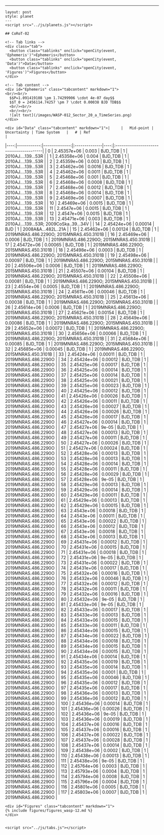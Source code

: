 ---
    layout: post
    style: planet
    ---
    <script src="../js/planets.js"></script> 

    ## CoRoT-02

    <!-- Tab links -->
    <div class="tab">
      <button class="tablinks" onclick="openCity(event, 'Ephemeris')">Ephemeris</button>
      <button class="tablinks" onclick="openCity(event, 'Data')">Data</button>
      <button class="tablinks" onclick="openCity(event, 'Figures')">Figures</button>
    </div>

    <!-- Tab content -->
    <div id="Ephemeris" class="tabcontent" markdown="1">
    <br/><br/>
      $$P=1.091419108 \pm 1.74299906 \cdot 4e-07 day$$
      $$T_0 = 2456114.74257 \pm 7 \cdot 0.00038 BJD TDB$$
      <br/><br/>
      <br/><br/>
      ![alt text](/images/WASP-012_Sector_20_a_TimeSeries.png)
    </div>

    <div id="Data" class="tabcontent" markdown="1">|     |   Mid-point |   Uncertainty | Time System   |   # | Ref                                      |
|----:|------------:|--------------:|:--------------|----:|:-----------------------------------------|
|   0 | 2.45357e+06 |       0.003   | BJD_TDB       |   1 | 2010AJ....139...53R                      |
|   1 | 2.45358e+06 |       0.004   | BJD_TDB       |   1 | 2010AJ....139...53R                      |
|   2 | 2.45359e+06 |       0.003   | BJD_TDB       |   1 | 2010AJ....139...53R                      |
|   3 | 2.45462e+06 |       0.0016  | BJD_TDB       |   1 | 2010AJ....139...53R                      |
|   4 | 2.45462e+06 |       0.0011  | BJD_TDB       |   1 | 2010AJ....139...53R                      |
|   5 | 2.45468e+06 |       0.001   | BJD_TDB       |   1 | 2010AJ....139...53R                      |
|   6 | 2.45468e+06 |       0.0008  | BJD_TDB       |   1 | 2010AJ....139...53R                      |
|   7 | 2.45468e+06 |       0.0012  | BJD_TDB       |   1 | 2010AJ....139...53R                      |
|   8 | 2.45468e+06 |       0.0014  | BJD_TDB       |   1 | 2010AJ....139...53R                      |
|   9 | 2.45469e+06 |       0.0007  | BJD_TDB       |   1 | 2010AJ....139...53R                      |
|  10 | 2.45469e+06 |       0.0015  | BJD_TDB       |   1 | 2010AJ....139...53R                      |
|  11 | 2.4547e+06  |       0.0015  | BJD_TDB       |   1 | 2010AJ....139...53R                      |
|  12 | 2.4547e+06  |       0.0015  | BJD_TDB       |   1 | 2010AJ....139...53R                      |
|  13 | 2.45471e+06 |       0.003   | BJD_TDB       |   1 | 2010AJ….139…53R; 2009CoSka..39...34V     |
|  14 | 2.45424e+06 |       0.00014 | BJD           |   1 | 2008A&A...482L..21A                      |
|  15 | 2.45462e+06 |       0.00124 | BJD_TDB       |   1 | 2019MNRAS.486.2290O; 2015MNRAS.450.3101B |
|  16 | 2.45469e+06 |       0.0006  | BJD_TDB       |   1 | 2019MNRAS.486.2290O; 2015MNRAS.450.3101B |
|  17 | 2.45472e+06 |       0.00065 | BJD_TDB       |   1 | 2019MNRAS.486.2290O; 2015MNRAS.450.3101B |
|  18 | 2.45498e+06 |       0.0003  | BJD_TDB       |   1 | 2019MNRAS.486.2290O; 2015MNRAS.450.3101B |
|  19 | 2.45498e+06 |       0.00097 | BJD_TDB       |   1 | 2019MNRAS.486.2290O; 2015MNRAS.450.3101B |
|  20 | 2.45506e+06 |       0.0006  | BJD_TDB       |   1 | 2019MNRAS.486.2290O; 2015MNRAS.450.3101B |
|  21 | 2.45507e+06 |       0.00104 | BJD_TDB       |   1 | 2019MNRAS.486.2290O; 2015MNRAS.450.3101B |
|  22 | 2.45508e+06 |       0.00081 | BJD_TDB       |   1 | 2019MNRAS.486.2290O; 2015MNRAS.450.3101B |
|  23 | 2.4554e+06  |       0.0005  | BJD_TDB       |   1 | 2019MNRAS.486.2290O; 2015MNRAS.450.3101B |
|  24 | 2.45611e+06 |       0.00046 | BJD_TDB       |   1 | 2019MNRAS.486.2290O; 2015MNRAS.450.3101B |
|  25 | 2.45613e+06 |       0.00038 | BJD_TDB       |   1 | 2019MNRAS.486.2290O; 2015MNRAS.450.3101B |
|  26 | 2.45614e+06 |       0.0006  | BJD_TDB       |   1 | 2019MNRAS.486.2290O; 2015MNRAS.450.3101B |
|  27 | 2.45621e+06 |       0.00154 | BJD_TDB       |   1 | 2019MNRAS.486.2290O; 2015MNRAS.450.3101B |
|  28 | 2.45649e+06 |       0.00086 | BJD_TDB       |   1 | 2019MNRAS.486.2290O; 2015MNRAS.450.3101B |
|  29 | 2.45652e+06 |       0.00072 | BJD_TDB       |   1 | 2019MNRAS.486.2290O; 2015MNRAS.450.3101B |
|  30 | 2.45656e+06 |       0.00066 | BJD_TDB       |   1 | 2019MNRAS.486.2290O; 2015MNRAS.450.3101B |
|  31 | 2.45684e+06 |       0.00085 | BJD_TDB       |   1 | 2019MNRAS.486.2290O; 2015MNRAS.450.3101B |
|  32 | 2.45685e+06 |       0.00045 | BJD_TDB       |   1 | 2019MNRAS.486.2290O; 2015MNRAS.450.3101B |
|  33 | 2.45424e+06 |       0.00011 | BJD_TDB       |   1 | 2019MNRAS.486.2290O                      |
|  34 | 2.45424e+06 |       0.00012 | BJD_TDB       |   1 | 2019MNRAS.486.2290O                      |
|  35 | 2.45425e+06 |       0.00017 | BJD_TDB       |   1 | 2019MNRAS.486.2290O                      |
|  36 | 2.45425e+06 |       0.00014 | BJD_TDB       |   1 | 2019MNRAS.486.2290O                      |
|  37 | 2.45425e+06 |       0.00014 | BJD_TDB       |   1 | 2019MNRAS.486.2290O                      |
|  38 | 2.45425e+06 |       0.00021 | BJD_TDB       |   1 | 2019MNRAS.486.2290O                      |
|  39 | 2.45425e+06 |       0.00023 | BJD_TDB       |   1 | 2019MNRAS.486.2290O                      |
|  40 | 2.45425e+06 |       0.00012 | BJD_TDB       |   1 | 2019MNRAS.486.2290O                      |
|  41 | 2.45426e+06 |       0.00026 | BJD_TDB       |   1 | 2019MNRAS.486.2290O                      |
|  42 | 2.45426e+06 |       0.00011 | BJD_TDB       |   1 | 2019MNRAS.486.2290O                      |
|  43 | 2.45426e+06 |       0.00027 | BJD_TDB       |   1 | 2019MNRAS.486.2290O                      |
|  44 | 2.45426e+06 |       0.00026 | BJD_TDB       |   1 | 2019MNRAS.486.2290O                      |
|  45 | 2.45426e+06 |       0.00017 | BJD_TDB       |   1 | 2019MNRAS.486.2290O                      |
|  46 | 2.45427e+06 |       0.00014 | BJD_TDB       |   1 | 2019MNRAS.486.2290O                      |
|  47 | 2.45427e+06 |       9e-05   | BJD_TDB       |   1 | 2019MNRAS.486.2290O                      |
|  48 | 2.45427e+06 |       0.00013 | BJD_TDB       |   1 | 2019MNRAS.486.2290O                      |
|  49 | 2.45427e+06 |       0.00011 | BJD_TDB       |   1 | 2019MNRAS.486.2290O                      |
|  50 | 2.45427e+06 |       0.00026 | BJD_TDB       |   1 | 2019MNRAS.486.2290O                      |
|  51 | 2.45427e+06 |       0.00024 | BJD_TDB       |   1 | 2019MNRAS.486.2290O                      |
|  52 | 2.45428e+06 |       0.00013 | BJD_TDB       |   1 | 2019MNRAS.486.2290O                      |
|  53 | 2.45428e+06 |       0.00013 | BJD_TDB       |   1 | 2019MNRAS.486.2290O                      |
|  54 | 2.45428e+06 |       0.00014 | BJD_TDB       |   1 | 2019MNRAS.486.2290O                      |
|  55 | 2.45428e+06 |       0.00011 | BJD_TDB       |   1 | 2019MNRAS.486.2290O                      |
|  56 | 2.45428e+06 |       0.00029 | BJD_TDB       |   1 | 2019MNRAS.486.2290O                      |
|  57 | 2.45428e+06 |       9e-05   | BJD_TDB       |   1 | 2019MNRAS.486.2290O                      |
|  58 | 2.45429e+06 |       0.00013 | BJD_TDB       |   1 | 2019MNRAS.486.2290O                      |
|  59 | 2.45429e+06 |       0.00014 | BJD_TDB       |   1 | 2019MNRAS.486.2290O                      |
|  60 | 2.45429e+06 |       0.00011 | BJD_TDB       |   1 | 2019MNRAS.486.2290O                      |
|  61 | 2.45429e+06 |       0.00013 | BJD_TDB       |   1 | 2019MNRAS.486.2290O                      |
|  62 | 2.45429e+06 |       0.00015 | BJD_TDB       |   1 | 2019MNRAS.486.2290O                      |
|  63 | 2.4543e+06  |       0.00018 | BJD_TDB       |   1 | 2019MNRAS.486.2290O                      |
|  64 | 2.4543e+06  |       0.00011 | BJD_TDB       |   1 | 2019MNRAS.486.2290O                      |
|  65 | 2.4543e+06  |       0.00022 | BJD_TDB       |   1 | 2019MNRAS.486.2290O                      |
|  66 | 2.4543e+06  |       0.00012 | BJD_TDB       |   1 | 2019MNRAS.486.2290O                      |
|  67 | 2.4543e+06  |       0.00018 | BJD_TDB       |   1 | 2019MNRAS.486.2290O                      |
|  68 | 2.4543e+06  |       0.00013 | BJD_TDB       |   1 | 2019MNRAS.486.2290O                      |
|  69 | 2.45431e+06 |       0.00012 | BJD_TDB       |   1 | 2019MNRAS.486.2290O                      |
|  70 | 2.45431e+06 |       0.00015 | BJD_TDB       |   1 | 2019MNRAS.486.2290O                      |
|  71 | 2.45431e+06 |       0.00018 | BJD_TDB       |   1 | 2019MNRAS.486.2290O                      |
|  72 | 2.45431e+06 |       9e-05   | BJD_TDB       |   1 | 2019MNRAS.486.2290O                      |
|  73 | 2.45431e+06 |       0.00022 | BJD_TDB       |   1 | 2019MNRAS.486.2290O                      |
|  74 | 2.45431e+06 |       0.00017 | BJD_TDB       |   1 | 2019MNRAS.486.2290O                      |
|  75 | 2.45432e+06 |       0.00016 | BJD_TDB       |   1 | 2019MNRAS.486.2290O                      |
|  76 | 2.45432e+06 |       0.00046 | BJD_TDB       |   1 | 2019MNRAS.486.2290O                      |
|  77 | 2.45432e+06 |       0.00012 | BJD_TDB       |   1 | 2019MNRAS.486.2290O                      |
|  78 | 2.45432e+06 |       0.00011 | BJD_TDB       |   1 | 2019MNRAS.486.2290O                      |
|  79 | 2.45432e+06 |       0.00016 | BJD_TDB       |   1 | 2019MNRAS.486.2290O                      |
|  80 | 2.45432e+06 |       9e-05   | BJD_TDB       |   1 | 2019MNRAS.486.2290O                      |
|  81 | 2.45433e+06 |       9e-05   | BJD_TDB       |   1 | 2019MNRAS.486.2290O                      |
|  82 | 2.45433e+06 |       0.00017 | BJD_TDB       |   1 | 2019MNRAS.486.2290O                      |
|  83 | 2.45433e+06 |       0.00013 | BJD_TDB       |   1 | 2019MNRAS.486.2290O                      |
|  84 | 2.45433e+06 |       0.00015 | BJD_TDB       |   1 | 2019MNRAS.486.2290O                      |
|  85 | 2.45433e+06 |       0.00011 | BJD_TDB       |   1 | 2019MNRAS.486.2290O                      |
|  86 | 2.45434e+06 |       0.00015 | BJD_TDB       |   1 | 2019MNRAS.486.2290O                      |
|  87 | 2.45434e+06 |       0.00022 | BJD_TDB       |   1 | 2019MNRAS.486.2290O                      |
|  88 | 2.45434e+06 |       0.00018 | BJD_TDB       |   1 | 2019MNRAS.486.2290O                      |
|  89 | 2.45434e+06 |       0.00015 | BJD_TDB       |   1 | 2019MNRAS.486.2290O                      |
|  90 | 2.45434e+06 |       0.00015 | BJD_TDB       |   1 | 2019MNRAS.486.2290O                      |
|  91 | 2.45434e+06 |       0.00014 | BJD_TDB       |   1 | 2019MNRAS.486.2290O                      |
|  92 | 2.45435e+06 |       0.00019 | BJD_TDB       |   1 | 2019MNRAS.486.2290O                      |
|  93 | 2.45435e+06 |       0.00014 | BJD_TDB       |   1 | 2019MNRAS.486.2290O                      |
|  94 | 2.45435e+06 |       0.0001  | BJD_TDB       |   1 | 2019MNRAS.486.2290O                      |
|  95 | 2.45435e+06 |       0.00046 | BJD_TDB       |   1 | 2019MNRAS.486.2290O                      |
|  96 | 2.45435e+06 |       0.00012 | BJD_TDB       |   1 | 2019MNRAS.486.2290O                      |
|  97 | 2.45435e+06 |       0.00017 | BJD_TDB       |   1 | 2019MNRAS.486.2290O                      |
|  98 | 2.45436e+06 |       0.00013 | BJD_TDB       |   1 | 2019MNRAS.486.2290O                      |
|  99 | 2.45436e+06 |       0.00012 | BJD_TDB       |   1 | 2019MNRAS.486.2290O                      |
| 100 | 2.45436e+06 |       0.00014 | BJD_TDB       |   1 | 2019MNRAS.486.2290O                      |
| 101 | 2.45436e+06 |       0.00026 | BJD_TDB       |   1 | 2019MNRAS.486.2290O                      |
| 102 | 2.45436e+06 |       9e-05   | BJD_TDB       |   1 | 2019MNRAS.486.2290O                      |
| 103 | 2.45436e+06 |       0.00019 | BJD_TDB       |   1 | 2019MNRAS.486.2290O                      |
| 104 | 2.45437e+06 |       0.00016 | BJD_TDB       |   1 | 2019MNRAS.486.2290O                      |
| 105 | 2.45437e+06 |       0.00016 | BJD_TDB       |   1 | 2019MNRAS.486.2290O                      |
| 106 | 2.45437e+06 |       0.00022 | BJD_TDB       |   1 | 2019MNRAS.486.2290O                      |
| 107 | 2.45437e+06 |       0.00028 | BJD_TDB       |   1 | 2019MNRAS.486.2290O                      |
| 108 | 2.45437e+06 |       0.00014 | BJD_TDB       |   1 | 2019MNRAS.486.2290O                      |
| 109 | 2.45438e+06 |       0.0002  | BJD_TDB       |   1 | 2019MNRAS.486.2290O                      |
| 110 | 2.45438e+06 |       0.00013 | BJD_TDB       |   1 | 2019MNRAS.486.2290O                      |
| 111 | 2.45438e+06 |       9e-05   | BJD_TDB       |   1 | 2019MNRAS.486.2290O                      |
| 112 | 2.45764e+06 |       0.0003  | BJD_TDB       |   1 | 2019MNRAS.486.2290O                      |
| 113 | 2.45793e+06 |       0.0004  | BJD_TDB       |   1 | 2019MNRAS.486.2290O                      |
| 114 | 2.45794e+06 |       0.0008  | BJD_TDB       |   1 | 2019MNRAS.486.2290O                      |
| 115 | 2.45796e+06 |       0.0004  | BJD_TDB       |   1 | 2019MNRAS.486.2290O                      |
| 116 | 2.45801e+06 |       0.0005  | BJD_TDB       |   1 | 2019MNRAS.486.2290O                      |
| 117 | 2.45803e+06 |       0.0007  | BJD_TDB       |   1 | 2019MNRAS.486.2290O                      |
    </div> 
     
    <div id="Figures" class="tabcontent" markdown="1">
    {% include figures/figures_wasp-12.md %}
    </div>


    <script src="../js/tabs.js"></script> 

     